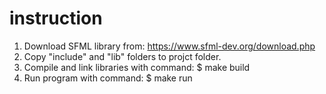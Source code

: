 # instruction
1. Download SFML library from: https://www.sfml-dev.org/download.php
2. Copy "include" and "lib" folders to projct folder.
3. Compile and link libraries with command:
    $ make build
4. Run program with command:
    $ make run
